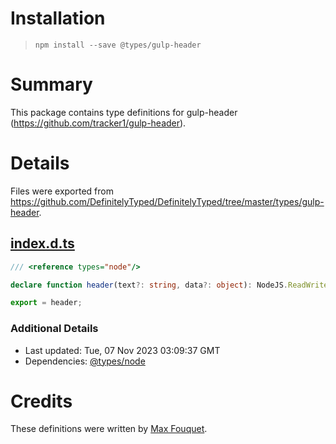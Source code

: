 # Installation
> `npm install --save @types/gulp-header`

# Summary
This package contains type definitions for gulp-header (https://github.com/tracker1/gulp-header).

# Details
Files were exported from https://github.com/DefinitelyTyped/DefinitelyTyped/tree/master/types/gulp-header.
## [index.d.ts](https://github.com/DefinitelyTyped/DefinitelyTyped/tree/master/types/gulp-header/index.d.ts)
````ts
/// <reference types="node"/>

declare function header(text?: string, data?: object): NodeJS.ReadWriteStream;

export = header;

````

### Additional Details
 * Last updated: Tue, 07 Nov 2023 03:09:37 GMT
 * Dependencies: [@types/node](https://npmjs.com/package/@types/node)

# Credits
These definitions were written by [Max Fouquet](https://github.com/maxfouquet).
